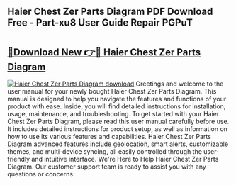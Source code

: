 ## Haier Chest Zer Parts Diagram PDF Download Free - Part-xu8 User Guide Repair PGPuT

# <h2><a href="http://dfqb7j.blite.top/?on=Haier+Chest+Zer+Parts+Diagram">🔗Download New 👉🔴 Haier Chest Zer Parts Diagram</a></h2>

[![Haier Chest Zer Parts Diagram download](https://i.imgur.com/lujVjoI.png)](http://dfqb7j.blite.top/?on=Haier+Chest+Zer+Parts+Diagram)
Greetings and welcome to the user manual for your newly bought Haier Chest Zer Parts Diagram. This manual is designed to help you navigate the features and functions of your product with ease. Inside, you will find detailed instructions for installation, usage, maintenance, and troubleshooting. To get started with your Haier Chest Zer Parts Diagram, please read this user manual carefully before use. It includes detailed instructions for product setup, as well as information on how to use its various features and capabilities. Haier Chest Zer Parts Diagram advanced features include geolocation, smart alerts, customizable themes, and multi-device syncing, all easily controlled through the user-friendly and intuitive interface. We're Here to Help Haier Chest Zer Parts Diagram. Our customer support team is ready to assist you with any questions or concerns.
